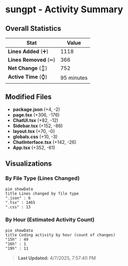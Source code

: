 # sungpt - Activity Summary 

## Overall Statistics

| Stat                   | Value                                                             |
| ---------------------- | ----------------------------------------------------------------- |
| **Lines Added** (➕)   | 1118                                          |
| **Lines Removed** (➖) | 366                                        |
| **Net Change** (↕)    | 752                |
| **Active Time** (⌚)   | 95 minutes |


## Modified Files
- **package.json** (+4, -2)
- **page.tsx** (+306, -176)
- **ChatUI.tsx** (+82, -12)
- **Sidebar.tsx** (+152, -86)
- **layout.tsx** (+70, -0)
- **globals.css** (+10, -3)
- **ChatInterface.tsx** (+142, -26)
- **App.tsx** (+352, -61)

## Visualizations

### By File Type (Lines Changed)

```mermaid
pie showData
title Lines changed by file type
".json" : 6
".tsx" : 1465
".css" : 13
```

### By Hour (Estimated Activity Count)

```mermaid
pie showData
title Coding activity by hour (count of changes)
"15h" : 49
"16h" : 1
"19h" : 11
```


> **Last Updated:** 4/7/2025, 7:57:40 PM